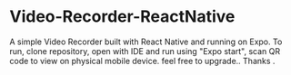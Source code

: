 # Video-Recorder-ReactNative
A simple Video Recorder built with React Native and running on Expo. 
To run, clone repository, open with IDE and run using "Expo start", scan QR code to view on physical mobile device.
feel free to upgrade.. Thanks .
